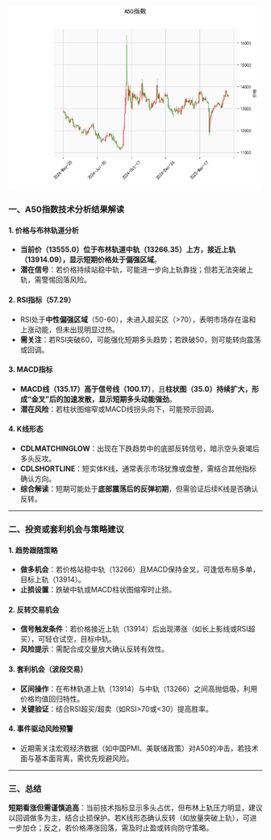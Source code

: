 ![图](A50.png)



### 一、A50指数技术分析结果解读

#### 1. **价格与布林轨道分析**  
- **当前价（13555.0）**位于布林轨道中轨（13266.35）上方，接近上轨（13914.09），显示短期价格处于**偏强区域**。  
- **潜在信号**：若价格持续站稳中轨，可能进一步向上轨靠拢；但若无法突破上轨，需警惕回落风险。

#### 2. **RSI指标（57.29）**  
- RSI处于**中性偏强区域**（50-60），未进入超买区（>70），表明市场存在温和上涨动能，但未出现明显过热。  
- **需关注**：若RSI突破60，可能强化短期多头趋势；若跌破50，则可能转向震荡或回调。

#### 3. **MACD指标**  
- **MACD线（135.17）**高于**信号线（100.17）**，且**柱状图（35.0）**持续扩大，形成“金叉”后的加速发散，显示**短期多头动能强劲**。  
- **潜在风险**：若柱状图缩窄或MACD线拐头向下，可能预示回调。

#### 4. **K线形态**  
- **CDLMATCHINGLOW**：出现在下跌趋势中的底部反转信号，暗示空头衰竭后多头反攻。  
- **CDLSHORTLINE**：短实体K线，通常表示市场犹豫或盘整，需结合其他指标确认方向。  
- **综合解读**：短期可能处于**底部震荡后的反弹初期**，但需验证后续K线是否确认反转。

---

### 二、投资或套利机会与策略建议

#### 1. **趋势跟随策略**  
- **做多机会**：若价格站稳中轨（13266）且MACD保持金叉，可逢低布局多单，目标上轨（13914）。  
- **止损设置**：跌破中轨或MACD柱状图缩窄时止损。

#### 2. **反转交易机会**  
- **信号触发条件**：若价格接近上轨（13914）后出现滞涨（如长上影线或RSI超买），可轻仓试空，目标中轨。  
- **风险提示**：需配合成交量放大确认反转有效性。

#### 3. **套利机会（波段交易）**  
- **区间操作**：在布林轨道上轨（13914）与中轨（13266）之间高抛低吸，利用价格均值回归特性。  
- **关键验证**：结合RSI超买/超卖（如RSI>70或<30）提高胜率。

#### 4. **事件驱动风险预警**  
- 近期需关注宏观经济数据（如中国PMI、美联储政策）对A50的冲击，若技术面与基本面背离，需优先规避风险。

---

### 三、总结  
**短期看涨但需谨慎追高**：当前技术指标显示多头占优，但布林上轨压力明显，建议以回调做多为主，结合止损保护。若K线形态确认反转（如放量突破上轨），可进一步加仓；反之，若价格滞涨回落，需及时止盈或转向防守策略。